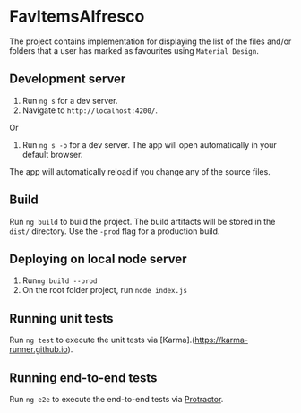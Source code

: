 # FavItemsAlfresco

The project contains implementation for displaying the list of the files and/or folders that a user has marked as favourites using `Material Design`.

## Development server

1. Run `ng s` for a dev server. 
2. Navigate to `http://localhost:4200/`. 

Or 
1. Run `ng s -o` for a dev server. The app will open automatically in your default browser. 

The app will automatically reload if you change any of the source files.

## Build

Run `ng build` to build the project. The build artifacts will be stored in the `dist/` directory. Use the `-prod` flag for a production build.

## Deploying on local node server

1. Run`ng build --prod` 
2. On the root folder project, run `node index.js`

## Running unit tests

Run `ng test` to execute the unit tests via [Karma].(https://karma-runner.github.io).

## Running end-to-end tests

Run `ng e2e` to execute the end-to-end tests via [Protractor](http://www.protractortest.org/).
